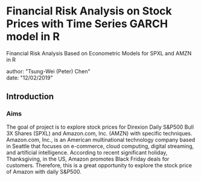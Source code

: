 # Financial Risk Analysis on Stock Prices with Time Series GARCH model in R
Financial Risk Analysis Based on Econometric Models for SPXL and AMZN in R

author: "Tsung-Wei (Peter) Chen"  
date: "12/02/2019"  


## Introduction

### Aims

The goal of project is to explore stock prices for Direxion Daily S&P500 Bull 3X Shares (SPXL) and Amazon.com, Inc. (AMZN) with specific techniques. Amazon.com, Inc., is an American multinational technology company based in Seattle that focuses on e-commerce, cloud computing, digital streaming, and artificial intelligence. According to recent significant holiday, Thanksgiving, in the US, Amazon promotes Black Friday deals for customers. Therefore, this is a great opportunity to explore the stock price of Amazon with daily S&P500.
